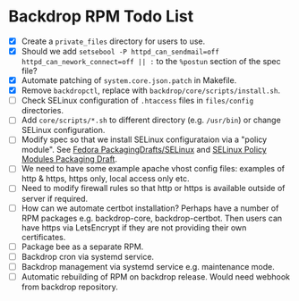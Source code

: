 # Backdrop RPM Todo List

* [x] Create a `private_files` directory for users to use.
* [x] Should we add `setsebool -P httpd_can_sendmail=off
httpd_can_nework_connect=off || :` to the `%postun` section of the spec
file?
* [x] Automate patching of `system.core.json.patch` in Makefile.
* [x] Remove `backdropctl`, replace with
      `backdrop/core/scripts/install.sh`.
* [ ] Check SELinux configuration of `.htaccess` files in `files/config` directories.
* [ ] Add `core/scripts/*.sh` to different directory (e.g. `/usr/bin`)
      or change SELinux configuration.
* [ ] Modify spec so that we install SELinux configurataion via a
      "policy module". See [Fedora
      PackagingDrafts/SELinux](https://fedoraproject.org/wiki/PackagingDrafts/SELinux)
      and [SELinux Policy Modules Packaging
      Draft](https://fedoraproject.org/wiki/SELinux_Policy_Modules_Packaging_Draft).
* [ ] We need to have some example apache vhost config files: examples
      of http & https, https only, local access only etc.
* [ ] Need to modify firewall rules so that http or https is available
      outside of server if required.
* [ ] How can we automate certbot installation? Perhaps have a number
      of RPM packages e.g. backdrop-core, backdrop-certbot. Then users
      can have https via LetsEncrypt if they are not providing their
      own certificates.
* [ ] Package bee as a separate RPM.
* [ ] Backdrop cron via systemd service.
* [ ] Backdrop management via systemd service e.g. maintenance mode.
* [ ] Automatic rebuilding of RPM on backdrop release. Would need
      webhook from backdrop repository.
